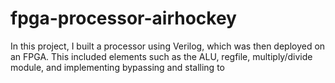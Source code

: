 # fpga-processor-airhockey

In this project, I built a processor using Verilog, which was then deployed on an FPGA. This included elements such as the ALU, regfile, multiply/divide module, and implementing bypassing and stalling to 
